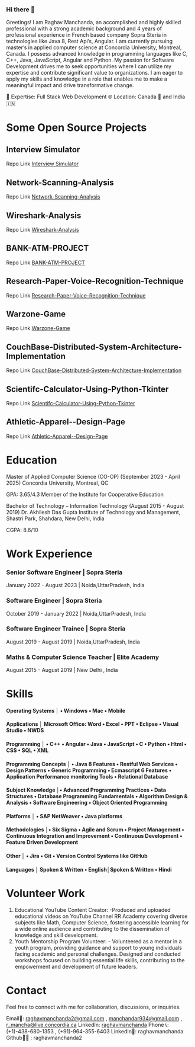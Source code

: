 ### Hi there 👋

<!--
**raghavmanchanda2/raghavmanchanda2** is a ✨ _special_ ✨ repository because its `README.md` (this file) appears on your GitHub profile.

Here are some ideas to get you started:

- 🔭 I’m currently working on ...
- 🌱 I’m currently learning ...
- 👯 I’m looking to collaborate on ...
- 🤔 I’m looking for help with ...
- 💬 Ask me about ...
- 📫 How to reach me: ...
- 😄 Pronouns: ...
- ⚡ Fun fact: ...
-->

Greetings! I am Raghav Manchanda, an accomplished and highly skilled professional with a strong academic background and 4 years of professional experience in French based company Sopra Steria in technologies like Java 8, Rest Api’s, Angular. I am currently pursuing master’s in applied computer science at Concordia University, Montreal, Canada. I possess advanced knowledge in programming languages like C, C++, Java, JavaScript, Angular and Python. My passion for Software Development drives me to seek opportunities where I can utilize my expertise and contribute significant value to organizations. I am eager to apply my skills and knowledge in a role that enables me to make a meaningful impact and drive transformative change.

🚀 Expertise: Full Stack Web Development 🌐 Location: Canada 🍁 and India 🇮🇳

# Some Open Source Projects 

 ## Interview Simulator
 Repo Link [Interview Simulator](https://github.com/raghavmanchanda2/InterviewSimulator)

 ## Network-Scanning-Analysis
 Repo Link [Network-Scanning-Analysis](https://github.com/raghavmanchanda2/Network-Scanning-Analysis)

 ## Wireshark-Analysis
 Repo Link [Wireshark-Analysis](https://github.com/raghavmanchanda2/Wireshark-Analysis)

 ## BANK-ATM-PROJECT
 Repo Link [BANK-ATM-PROJECT](https://github.com/raghavmanchanda2/BANK-ATM-PROJECT) 

 ## Research-Paper-Voice-Recognition-Technique
 Repo Link [Research-Paper-Voice-Recognition-Technique](https://github.com/raghavmanchanda2/Research-Paper-Voice-Recognition-Technique)

 ## Warzone-Game
 Repo Link [Warzone-Game](https://github.com/raghavmanchanda2/Warzone-Game)

 ## CouchBase-Distributed-System-Architecture-Implementation
 Repo Link [CouchBase-Distributed-System-Architecture-Implementation](https://github.com/raghavmanchanda2/CouchBase-Distributed-System-Architecture-Implementation)

 ## Scientifc-Calculator-Using-Python-Tkinter
 Repo Link [Scientifc-Calculator-Using-Python-Tkinter](https://github.com/raghavmanchanda2/Scientifc-Calculator-Using-Python-Tkinter)

 ## Athletic-Apparel--Design-Page
 Repo Link [Athletic-Apparel--Design-Page](https://github.com/raghavmanchanda2/Athletic-Apparel--Design-Page)

 

# Education
 
 Master of Applied Computer Science (CO-OP) (September 2023 - April 2025)
 Concordia University, Montreal, QC

GPA: 3.65/4.3
Member of the Institute for Cooperative Education

Bachelor of Technology – Information Technology (August 2015 - August 2019)
Dr. Akhilesh Das Gupta Institute of Technology and Management, Shastri Park, Shahdara, New Delhi, India

CGPA: 8.6/10

# Work Experience 

### Senior Software Engineer | Sopra Steria
January 2022 - August 2023 | Noida,UttarPradesh, India

### Software Engineer | Sopra Steria
October 2019 - January 2022 | Noida,UttarPradesh, India

### Software Engineer Trainee | Sopra Steria
August 2019 - August 2019 | Noida,UttarPradesh, India

### Maths & Computer Science Teacher | Elite Academy
August 2015 - August 2019 | New Delhi , India

# Skills
#### Operating Systems │ • Windows • Mac • Mobile
#### Applications │ Microsoft Office: Word • Excel • PPT • Eclipse • Visual Studio • NWDS
#### Programming │ • C++ • Angular • Java • JavaScript • C • Python • Html • CSS • SQL • XML
#### Programming Concepts │ • Java 8 Features • Restful Web Services • Design Patterns • Generic Programming • Ecmascript 6 Features • Application Performance monitoring Tools • Relational Database
#### Subject Knowledge │• Advanced Programming Practices • Data Structures • Database Programming Fundamentals • Algorithm Design & Analysis • Software Engineering • Object Oriented Programming
#### Platforms │ • SAP NetWeaver • Java platforms
#### Methodologies │• Six Sigma • Agile and Scrum • Project Management • Continuous Integration and Improvement • Continuous Development • Feature Driven Development
#### Other │ • Jira • Git • Version Control Systems like GitHub
#### Languages │ Spoken & Written • English│Spoken & Written • Hindi

# Volunteer Work
1. Educational YouTube Content Creator: -Produced and uploaded educational videos on YouTube Channel RR Academy covering diverse subjects like Math, Computer Science, fostering accessible learning for a wide online audience and contributing to the dissemination of knowledge and skill development.
2. Youth Mentorship Program Volunteer: - Volunteered as a mentor in a youth program, providing guidance and support to young individuals facing academic and personal challenges. Designed and conducted workshops focused on building essential life skills, contributing to the empowerment and development of future leaders.

# Contact

Feel free to connect with me for collaboration, discussions, or inquiries.

Email📧: raghavmanchanda2@gmail.com , manchandar934@gmail.com , r_mancha@live.concordia.ca
LinkedIn: [raghavmanchanda](https://in.linkedin.com/in/raghav-manchanda-922896137)
Phone 📞: (+1)-438-680-1353 , (+91)-964-355-6403
LinkedIn🔗: raghavmanchanda
Github🐱‍💻 : raghavmanchanda2

